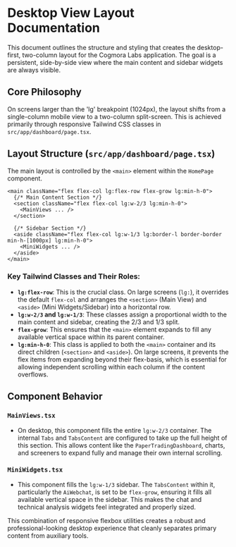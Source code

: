 # Desktop View Layout Documentation

This document outlines the structure and styling that creates the desktop-first, two-column layout for the Cogmora Labs application. The goal is a persistent, side-by-side view where the main content and sidebar widgets are always visible.

## Core Philosophy

On screens larger than the 'lg' breakpoint (1024px), the layout shifts from a single-column mobile view to a two-column split-screen. This is achieved primarily through responsive Tailwind CSS classes in `src/app/dashboard/page.tsx`.

## Layout Structure (`src/app/dashboard/page.tsx`)

The main layout is controlled by the `<main>` element within the `HomePage` component.

```tsx
<main className="flex flex-col lg:flex-row flex-grow lg:min-h-0">
  {/* Main Content Section */}
  <section className="flex flex-col lg:w-2/3 lg:min-h-0">
    <MainViews ... />
  </section>

  {/* Sidebar Section */}
  <aside className="flex flex-col lg:w-1/3 lg:border-l border-border min-h-[1000px] lg:min-h-0">
    <MiniWidgets ... />
  </aside>
</main>
```

### Key Tailwind Classes and Their Roles:

-   **`lg:flex-row`**: This is the crucial class. On large screens (`lg:`), it overrides the default `flex-col` and arranges the `<section>` (Main View) and `<aside>` (Mini Widgets/Sidebar) into a horizontal row.
-   **`lg:w-2/3` and `lg:w-1/3`**: These classes assign a proportional width to the main content and sidebar, creating the 2/3 and 1/3 split.
-   **`flex-grow`**: This ensures that the `<main>` element expands to fill any available vertical space within its parent container.
-   **`lg:min-h-0`**: This class is applied to both the `<main>` container and its direct children (`<section>` and `<aside>`). On large screens, it prevents the flex items from expanding beyond their flex-basis, which is essential for allowing independent scrolling within each column if the content overflows.

## Component Behavior

### `MainViews.tsx`
-   On desktop, this component fills the entire `lg:w-2/3` container. The internal `Tabs` and `TabsContent` are configured to take up the full height of this section. This allows content like the `PaperTradingDashboard`, charts, and screeners to expand fully and manage their own internal scrolling.

### `MiniWidgets.tsx`
-   This component fills the `lg:w-1/3` sidebar. The `TabsContent` within it, particularly the `AiWebchat`, is set to be `flex-grow`, ensuring it fills all available vertical space in the sidebar. This makes the chat and technical analysis widgets feel integrated and properly sized.

This combination of responsive flexbox utilities creates a robust and professional-looking desktop experience that cleanly separates primary content from auxiliary tools.
